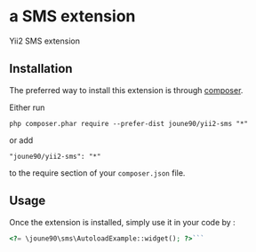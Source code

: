 a SMS extension
===============
Yii2 SMS extension

Installation
------------

The preferred way to install this extension is through [composer](http://getcomposer.org/download/).

Either run

```
php composer.phar require --prefer-dist joune90/yii2-sms "*"
```

or add

```
"joune90/yii2-sms": "*"
```

to the require section of your `composer.json` file.


Usage
-----

Once the extension is installed, simply use it in your code by  :

```php
<?= \joune90\sms\AutoloadExample::widget(); ?>```